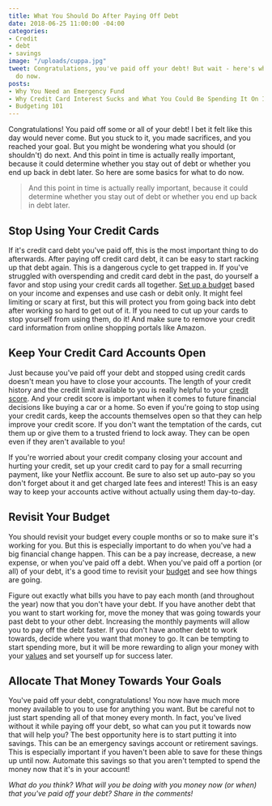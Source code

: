 ```yaml
---
title: What You Should Do After Paying Off Debt
date: 2018-06-25 11:00:00 -04:00
categories:
- Credit
- debt
- savings
image: "/uploads/cuppa.jpg"
tweet: Congratulations, you've paid off your debt! But wait - here's what you should
  do now.
posts:
- Why You Need an Emergency Fund
- Why Credit Card Interest Sucks and What You Could Be Spending It On Instead
- Budgeting 101
---
```


Congratulations! You paid off some or all of your debt! I bet it felt like this day would never come. But you stuck to it, you made sacrifices, and you reached your goal. But you might be wondering what you should (or shouldn't) do next. And this point in time is actually really important, because it could determine whether you stay out of debt or whether you end up back in debt later. So here are some basics for what to do now.

> And this point in time is actually really important, because it could determine whether you stay out of debt or whether you end up back in debt later.

## Stop Using Your Credit Cards

If it's credit card debt you've paid off, this is the most important thing to do afterwards. After paying off credit card debt, it can be easy to start racking up that debt again. This is a dangerous cycle to get trapped in. If you've struggled with overspending and credit card debt in the past, do yourself a favor and stop using your credit cards all together. [Set up a budget](https://www.maggiegermano.com/blog/how-to-create-a-budget-that-works-for-you/) based on your income and expenses and use cash or debit only. It might feel limiting or scary at first, but this will protect you from going back into debt after working so hard to get out of it. If you need to cut up your cards to stop yourself from using them, do it! And make sure to remove your credit card information from online shopping portals like Amazon.

## Keep Your Credit Card Accounts Open

Just because you've paid off your debt and stopped using credit cards doesn't mean you have to close your accounts. The length of your credit history and the credit limit available to you is really helpful to your [credit score](https://www.maggiegermano.com/blog/care-about-your-credit-score). And your credit score is important when it comes to future financial decisions like buying a car or a home. So even if you're going to stop using your credit cards, keep the accounts themselves open so that they can help improve your credit score. If you don't want the temptation of the cards, cut them up or give them to a trusted friend to lock away. They can be open even if they aren't available to you! 

If you're worried about your credit company closing your account and hurting your credit, set up your credit card to pay for a small recurring payment, like your Netflix account. Be sure to also set up auto-pay so you don't forget about it and get charged late fees and interest! This is an easy way to keep your accounts active without actually using them day-to-day.

## Revisit Your Budget

You should revisit your budget every couple months or so to make sure it's working for you. But this is especially important to do when you've had a big financial change happen. This can be a pay increase, decrease, a new expense, or when you've paid off a debt. When you've paid off a portion (or all) of your debt, it's a good time to revisit your [budget](https://www.maggiegermano.com/blog/budgeting-101/) and see how things are going.

Figure out exactly what bills you have to pay each month (and throughout the year) now that you don't have your debt. If you have another debt that you want to start working for, move the money that was going towards your past debt to your other debt. Increasing the monthly payments will allow you to pay off the debt faster. If you don't have another debt to work towards, decide where you want that money to go. It can be tempting to start spending more, but it will be more rewarding to align your money with your [values](https://www.maggiegermano.com/blog/do-your-habits-and-values-align/) and set yourself up for success later.

## Allocate That Money Towards Your Goals

You've paid off your debt, congratulations! You now have much more money available to you to use for anything you want. But be careful not to just start spending all of that money every month. In fact, you've lived without it while paying off your debt, so what can you put it towards now that will help you? The best opportunity here is to start putting it into savings. This can be an emergency savings account or retirement savings. This is especially important if you haven't been able to save for these things up until now. Automate this savings so that you aren't tempted to spend the money now that it's in your account!

*What do you think? What will you be doing with you money now (or when) that you've paid off your debt? Share in the comments!*